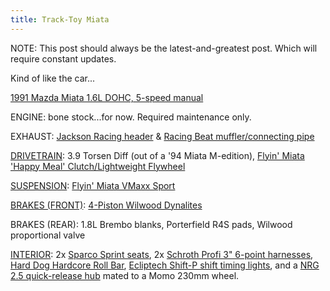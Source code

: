 ```yaml
---
title: Track-Toy Miata 
---
```


NOTE: This post should always be the latest-and-greatest post. Which will require constant updates.

Kind of like the car...

[1991 Mazda Miata 1.6L DOHC, 5-speed manual](https://i.imgur.com/TrwsdBr.jpg)  

ENGINE: bone stock...for now. Required maintenance only. 

EXHAUST: [Jackson Racing header](https://trackdogracing.com/header-jr.aspx) & [Racing Beat muffler/connecting pipe](https://mossmiata.com/1990-1997-miata/exhaust/exhaust-systems-mufflers-pipes-tips/power-pulse-muffler-by-racing-beat)

[DRIVETRAIN](https://i.imgur.com/jkvBCGR.jpg): 3.9 Torsen Diff (out of a '94 Miata M-edition), [Flyin' Miata 'Happy Meal' Clutch/Lightweight Flywheel](https://www.flyinmiata.com/fm-clutch-happy-meal-na-nb.html)

[SUSPENSION](https://i.imgur.com/9P6Qk9M.jpg): [Flyin' Miata VMaxx Sport](https://www.flyinmiata.com/na6-fm-v-maxx-xxtreme-sport-stage-2-suspension-kit.html)

[BRAKES (FRONT)](https://i.imgur.com/GrDvkJe.jpg): [4-Piston Wilwood Dynalites](https://fab9tuning.com/wilwood-dynalite-4-piston-brake-kit/)

BRAKES (REAR): 1.8L Brembo blanks, Porterfield R4S pads, Wilwood proportional valve

[INTERIOR](https://i.imgur.com/VAxpRkN.jpg): 2x [Sparco Sprint seats](https://fab9tuning.com/sparco-sprint-fia-certified/), 2x [Schroth Profi 3" 6-point harnesses](https://www.summitracing.com/parts/hsa-sr94540-0), [Hard Dog Hardcore Roll Bar](https://www.flyinmiata.com/1990-05-hard-dog-sport-5792.html), [Ecliptech Shift-P shift timing lights](https://www.flyinmiata.com/shift-p.html), and a [NRG 2.5 quick-release hub](https://www.amazon.com/NRG-Innovations-SRK-250BK-Release-Grooves/dp/B001AM1PHY) mated to a Momo 230mm wheel.
